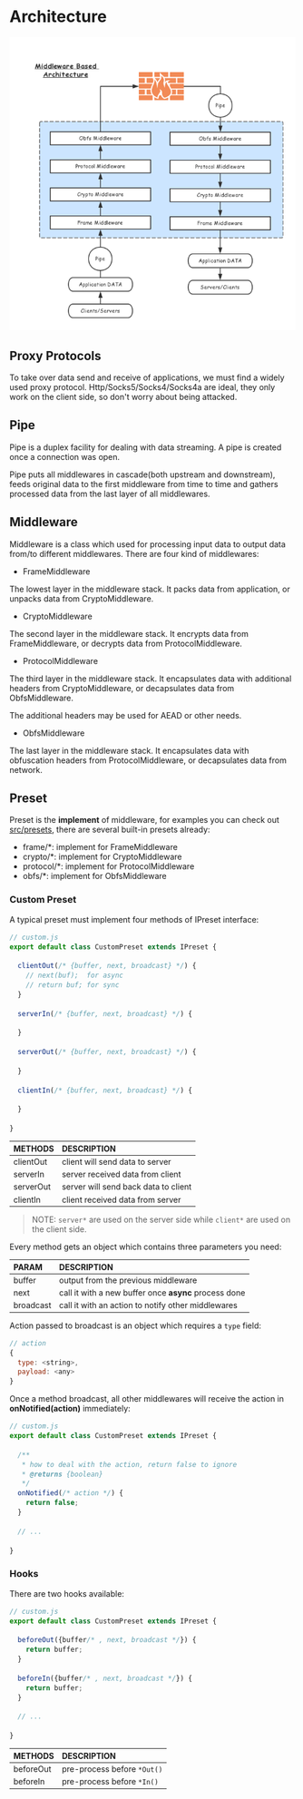 # Architecture

![architecture](architecture.png)

## Proxy Protocols

To take over data send and receive of applications, we must find a widely
used proxy protocol. Http/Socks5/Socks4/Socks4a are ideal, they only work
on the client side, so don't worry about being attacked.

## Pipe

Pipe is a duplex facility for dealing with data streaming. A pipe is created once a
connection was open.

Pipe puts all middlewares in cascade(both upstream and downstream), feeds
original data to the first middleware from time to time and gathers processed
data from the last layer of all middlewares.

## Middleware

Middleware is a class which used for processing input data to output data from/to
different middlewares. There are four kind of middlewares:

* FrameMiddleware

The lowest layer in the middleware stack. It packs data from application,
or unpacks data from CryptoMiddleware.

* CryptoMiddleware

The second layer in the middleware stack. It encrypts data from FrameMiddleware,
or decrypts data from ProtocolMiddleware.

* ProtocolMiddleware

The third layer in the middleware stack. It encapsulates data with additional
headers from CryptoMiddleware, or decapsulates data from ObfsMiddleware.

The additional headers may be used for AEAD or other needs.

* ObfsMiddleware

The last layer in the middleware stack. It encapsulates data with obfuscation
headers from ProtocolMiddleware, or decapsulates data from network.

## Preset

Preset is the **implement** of middleware, for examples you can check out [src/presets](../../src/presets),
there are several built-in presets already:

* frame/*: implement for FrameMiddleware
* crypto/*: implement for CryptoMiddleware
* protocol/*: implement for ProtocolMiddleware
* obfs/*: implement for ObfsMiddleware

### Custom Preset

A typical preset must implement four methods of IPreset interface:

```js
// custom.js
export default class CustomPreset extends IPreset {

  clientOut(/* {buffer, next, broadcast} */) {
    // next(buf);  for async
    // return buf; for sync
  }

  serverIn(/* {buffer, next, broadcast} */) {

  }

  serverOut(/* {buffer, next, broadcast} */) {

  }

  clientIn(/* {buffer, next, broadcast} */) {

  }

}
```

| METHODS   | DESCRIPTION                          |
| :-------- | :----------------------------------- |
| clientOut | client will send data to server      |
| serverIn  | server received data from client     |
| serverOut | server will send back data to client |
| clientIn  | client received data from server     |

> NOTE: `server*` are used on the server side while `client*` are used on the client side.

Every method gets an object which contains three parameters you need:

| PARAM     | DESCRIPTION                                           |
| :-------- | :---------------------------------------------------- |
| buffer    | output from the previous middleware                   |
| next      | call it with a new buffer once **async** process done |
| broadcast | call it with an action to notify other middlewares    |

Action passed to broadcast is an object which requires a `type` field:

```js
// action
{
  type: <string>,
  payload: <any>
}
```

Once a method broadcast, all other middlewares will receive the action in
**onNotified(action)** immediately:

```js
// custom.js
export default class CustomPreset extends IPreset {

  /**
   * how to deal with the action, return false to ignore
   * @returns {boolean}
   */
  onNotified(/* action */) {
    return false;
  }

  // ...

}
```

### Hooks

There are two hooks available:

```js
// custom.js
export default class CustomPreset extends IPreset {

  beforeOut({buffer/* , next, broadcast */}) {
    return buffer;
  }

  beforeIn({buffer/* , next, broadcast */}) {
    return buffer;
  }

  // ...

}
```

| METHODS   | DESCRIPTION                 |
| :-------- | :-------------------------- |
| beforeOut | pre-process before `*Out()` |
| beforeIn  | pre-process before `*In()`  |
